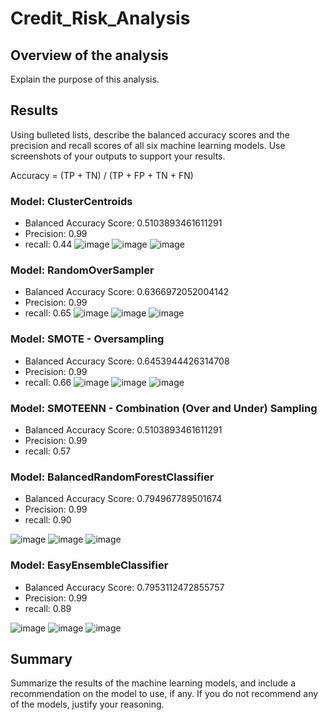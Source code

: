 # Credit_Risk_Analysis


## Overview of the analysis
Explain the purpose of this analysis.

## Results
Using bulleted lists, describe the balanced accuracy scores and the precision and recall scores of all six machine learning models. Use screenshots of your outputs to support your results.

Accuracy = (TP + TN) / (TP + FP + TN + FN)


### Model: ClusterCentroids
- Balanced Accuracy Score: 0.5103893461611291
- Precision: 0.99
- recall: 0.44
![image](https://user-images.githubusercontent.com/107438816/196526215-433a1d38-01b2-4c43-af2b-5849bf4bd320.png)
![image](https://user-images.githubusercontent.com/107438816/196526260-c72a45a1-f361-400a-83e3-365d0d09cd28.png)
![image](https://user-images.githubusercontent.com/107438816/196526298-fda142b1-16ef-45c4-b213-e20fa54a2f3a.png)



### Model: RandomOverSampler
- Balanced Accuracy Score: 0.6366972052004142
- Precision: 0.99
- recall: 0.65
![image](https://user-images.githubusercontent.com/107438816/196525843-1ac50c94-5c5a-4362-9f7b-ddcd8bff8ab3.png)
![image](https://user-images.githubusercontent.com/107438816/196525890-251d4551-849b-44c4-ab73-6ca561613658.png)
![image](https://user-images.githubusercontent.com/107438816/196525923-a92219b9-ab2c-4afe-bc2c-5b3e8e4e04db.png)


### Model: SMOTE - Oversampling
- Balanced Accuracy Score: 0.6453944426314708
- Precision: 0.99
- recall: 0.66
 ![image](https://user-images.githubusercontent.com/107438816/196525979-2cb2670d-cd1a-4dfa-a383-316fbd0ad47e.png)
 ![image](https://user-images.githubusercontent.com/107438816/196526017-48a64520-c05c-4a33-9b66-79fb60c857e8.png)
 ![image](https://user-images.githubusercontent.com/107438816/196526062-a44bb8d9-4895-4d6a-879d-e279404a1a77.png)



### Model: SMOTEENN - Combination (Over and Under) Sampling
- Balanced Accuracy Score: 0.5103893461611291
- Precision: 0.99
- recall: 0.57



### Model: BalancedRandomForestClassifier
- Balanced Accuracy Score: 0.794967789501674
- Precision: 0.99
- recall: 0.90

![image](https://user-images.githubusercontent.com/107438816/196525015-824808cc-0bcc-45f5-8d65-d49ecdbe09af.png)
![image](https://user-images.githubusercontent.com/107438816/196525256-3d631f5f-954e-4222-8795-e7fe918dafc5.png)
![image](https://user-images.githubusercontent.com/107438816/196525311-84c58315-afb1-4cc6-b104-2ca18ba3d041.png)


### Model: EasyEnsembleClassifier
- Balanced Accuracy Score: 0.7953112472855757
- Precision: 0.99
- recall: 0.89

![image](https://user-images.githubusercontent.com/107438816/196524268-749a2032-2f87-4aaa-b230-eeb071c06eb4.png)
![image](https://user-images.githubusercontent.com/107438816/196524341-28105d50-9a37-47d9-a4d0-ff2b5955351a.png)
![image](https://user-images.githubusercontent.com/107438816/196524417-5ef17d5a-bbc6-48e3-9e7a-400ed507b5e2.png)



## Summary
Summarize the results of the machine learning models, and include a recommendation on the model to use, if any. If you do not recommend any of the models, justify your reasoning.

